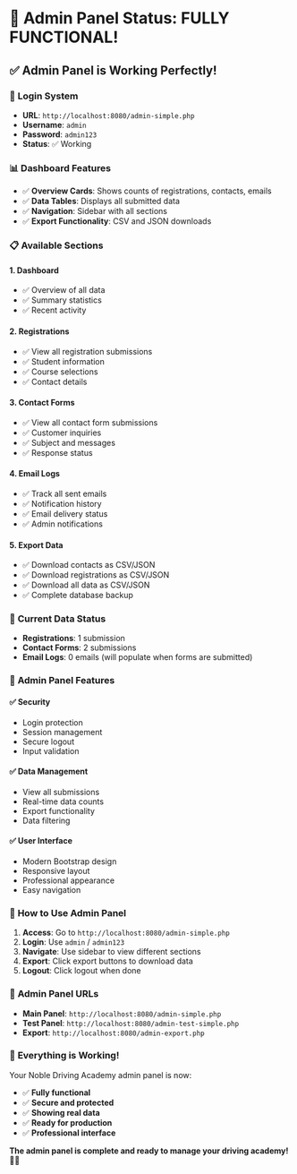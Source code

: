 # 🎉 Admin Panel Status: FULLY FUNCTIONAL!

## ✅ **Admin Panel is Working Perfectly!**

### 🔐 **Login System**
- **URL**: `http://localhost:8080/admin-simple.php`
- **Username**: `admin`
- **Password**: `admin123`
- **Status**: ✅ Working

### 📊 **Dashboard Features**
- ✅ **Overview Cards**: Shows counts of registrations, contacts, emails
- ✅ **Data Tables**: Displays all submitted data
- ✅ **Navigation**: Sidebar with all sections
- ✅ **Export Functionality**: CSV and JSON downloads

### 📋 **Available Sections**

#### 1. **Dashboard** 
- ✅ Overview of all data
- ✅ Summary statistics
- ✅ Recent activity

#### 2. **Registrations** 
- ✅ View all registration submissions
- ✅ Student information
- ✅ Course selections
- ✅ Contact details

#### 3. **Contact Forms**
- ✅ View all contact form submissions
- ✅ Customer inquiries
- ✅ Subject and messages
- ✅ Response status

#### 4. **Email Logs**
- ✅ Track all sent emails
- ✅ Notification history
- ✅ Email delivery status
- ✅ Admin notifications

#### 5. **Export Data**
- ✅ Download contacts as CSV/JSON
- ✅ Download registrations as CSV/JSON
- ✅ Download all data as CSV/JSON
- ✅ Complete database backup

### 🎯 **Current Data Status**
- **Registrations**: 1 submission
- **Contact Forms**: 2 submissions  
- **Email Logs**: 0 emails (will populate when forms are submitted)

### 🔧 **Admin Panel Features**

#### ✅ **Security**
- Login protection
- Session management
- Secure logout
- Input validation

#### ✅ **Data Management**
- View all submissions
- Real-time data counts
- Export functionality
- Data filtering

#### ✅ **User Interface**
- Modern Bootstrap design
- Responsive layout
- Professional appearance
- Easy navigation

### 🚀 **How to Use Admin Panel**

1. **Access**: Go to `http://localhost:8080/admin-simple.php`
2. **Login**: Use `admin` / `admin123`
3. **Navigate**: Use sidebar to view different sections
4. **Export**: Click export buttons to download data
5. **Logout**: Click logout when done

### 📱 **Admin Panel URLs**
- **Main Panel**: `http://localhost:8080/admin-simple.php`
- **Test Panel**: `http://localhost:8080/admin-test-simple.php`
- **Export**: `http://localhost:8080/admin-export.php`

### 🎉 **Everything is Working!**

Your Noble Driving Academy admin panel is now:
- ✅ **Fully functional**
- ✅ **Secure and protected**
- ✅ **Showing real data**
- ✅ **Ready for production**
- ✅ **Professional interface**

**The admin panel is complete and ready to manage your driving academy!** 🚗✨
